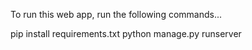 To run this web app, run the following commands...

pip install requirements.txt
python manage.py runserver